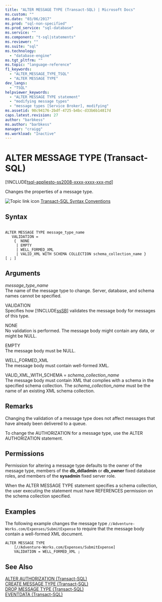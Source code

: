```yaml
---
title: "ALTER MESSAGE TYPE (Transact-SQL) | Microsoft Docs"
ms.custom: ""
ms.date: "03/06/2017"
ms.prod: "sql-non-specified"
ms.prod_service: "sql-database"
ms.service: ""
ms.component: "t-sql|statements"
ms.reviewer: ""
ms.suite: "sql"
ms.technology: 
  - "database-engine"
ms.tgt_pltfrm: ""
ms.topic: "language-reference"
f1_keywords: 
  - "ALTER_MESSAGE_TYPE_TSQL"
  - "ALTER MESSAGE TYPE"
dev_langs: 
  - "TSQL"
helpviewer_keywords: 
  - "ALTER MESSAGE TYPE statement"
  - "modifying message types"
  - "message types [Service Broker], modifying"
ms.assetid: 98c94176-2bdf-4725-b4bc-d33b6b14817d
caps.latest.revision: 27
author: "barbkess" 
ms.author: "barbkess"
manager: "craigg"
ms.workload: "Inactive"
---
```

# ALTER MESSAGE TYPE (Transact-SQL)
[!INCLUDE[tsql-appliesto-ss2008-xxxx-xxxx-xxx-md](../../includes/tsql-appliesto-ss2008-xxxx-xxxx-xxx-md.md)]

  Changes the properties of a message type.  
  
 ![Topic link icon](../../database-engine/configure-windows/media/topic-link.gif "Topic link icon") [Transact-SQL Syntax Conventions](../../t-sql/language-elements/transact-sql-syntax-conventions-transact-sql.md)  
  
## Syntax  
  
```  
  
ALTER MESSAGE TYPE message_type_name  
   VALIDATION =  
    {  NONE   
     | EMPTY   
     | WELL_FORMED_XML   
     | VALID_XML WITH SCHEMA COLLECTION schema_collection_name }  
[ ; ]  
```  
  
## Arguments  
 *message_type_name*  
 The name of the message type to change. Server, database, and schema names cannot be specified.  
  
 VALIDATION  
 Specifies how [!INCLUDE[ssSB](../../includes/sssb-md.md)] validates the message body for messages of this type.  
  
 NONE  
 No validation is performed. The message body might contain any data, or might be NULL.  
  
 EMPTY  
 The message body must be NULL.  
  
 WELL_FORMED_XML  
 The message body must contain well-formed XML.  
  
 VALID_XML_WITH_SCHEMA = *schema_collection_name*  
 The message body must contain XML that complies with a schema in the specified schema collection. The *schema_collection_name* must be the name of an existing XML schema collection.  
  
## Remarks  
 Changing the validation of a message type does not affect messages that have already been delivered to a queue.  
  
 To change the AUTHORIZATION for a message type, use the ALTER AUTHORIZATION statement.  
  
## Permissions  
 Permission for altering a message type defaults to the owner of the message type, members of the **db_ddladmin** or **db_owner** fixed database roles, and members of the **sysadmin** fixed server role.  
  
 When the ALTER MESSAGE TYPE statement specifies a schema collection, the user executing the statement must have REFERENCES permission on the schema collection specified.  
  
## Examples  
 The following example changes the message type `//Adventure-Works.com/Expenses/SubmitExpense` to require that the message body contain a well-formed XML document.  
  
```  
ALTER MESSAGE TYPE  
    [//Adventure-Works.com/Expenses/SubmitExpense]  
    VALIDATION = WELL_FORMED_XML ;  
```  
  
## See Also  
 [ALTER AUTHORIZATION &#40;Transact-SQL&#41;](../../t-sql/statements/alter-authorization-transact-sql.md)   
 [CREATE MESSAGE TYPE &#40;Transact-SQL&#41;](../../t-sql/statements/create-message-type-transact-sql.md)   
 [DROP MESSAGE TYPE &#40;Transact-SQL&#41;](../../t-sql/statements/drop-message-type-transact-sql.md)   
 [EVENTDATA &#40;Transact-SQL&#41;](../../t-sql/functions/eventdata-transact-sql.md)  
  
  

